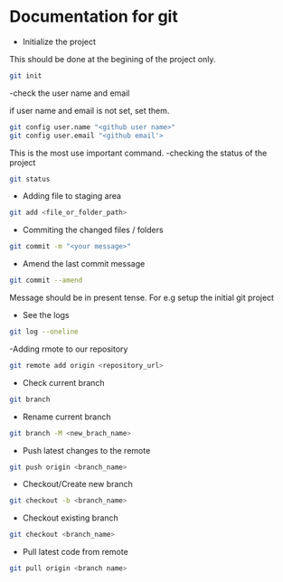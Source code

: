 # Documentation for git

- Initialize the project

This should be done at the begining of the project only.


```bash
git init
```

-check the user name and email

if user name and email is not set, set them.

```bash
git config user.name "<github user name>"
git config user.email "<github email'>
```

This is the most use important command.
-checking the status of the project
```bash
git status
```

- Adding file to staging area
```bash
git add <file_or_folder_path>
```

- Commiting the changed files / folders
```bash
git commit -m "<your message>"
```

- Amend the last commit message
```bash
git commit --amend
```


Message should be in present tense. For e.g setup the initial git project

- See the logs

```bash
git log --oneline
```

-Adding rmote to our repository
```bash
git remote add origin <repository_url>
```

- Check current branch
```bash
git branch
```

- Rename current branch
```bash
git branch -M <new_brach_name>
```

- Push latest changes to the remote 
```bash
git push origin <branch_name>
```

- Checkout/Create new branch
```bash
git checkout -b <branch_name>
```

- Checkout existing branch
```bash
git checkout <branch_name>
```

- Pull latest code from remote

```bash
git pull origin <branch name>
```